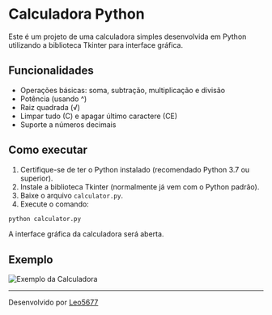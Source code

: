 # Calculadora Python

Este é um projeto de uma calculadora simples desenvolvida em Python utilizando a biblioteca Tkinter para interface gráfica.

## Funcionalidades
- Operações básicas: soma, subtração, multiplicação e divisão
- Potência (usando ^)
- Raiz quadrada (√)
- Limpar tudo (C) e apagar último caractere (CE)
- Suporte a números decimais

## Como executar
1. Certifique-se de ter o Python instalado (recomendado Python 3.7 ou superior).
2. Instale a biblioteca Tkinter (normalmente já vem com o Python padrão).
3. Baixe o arquivo `calculator.py`.
4. Execute o comando:

```bash
python calculator.py
```

A interface gráfica da calculadora será aberta.

## Exemplo
![Exemplo da Calculadora](https://user-images.githubusercontent.com/48198740/placeholder.png)

---

Desenvolvido por [Leo5677](https://github.com/Leo5677)
